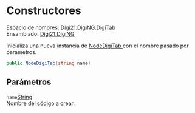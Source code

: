 # Constructores

Espacio de nombres: [Digi21.DigiNG.DigiTab](../)  
Ensamblado: [Digi21.DigiNG](../../)

Inicializa una nueva instancia de [NodeDigiTab ](./)con el nombre pasado por parámetros.

```csharp
public NodeDigiTab(string name)
```

## Parámetros

`name`[String](https://docs.microsoft.com/en-us/dotnet/api/system.string?view=net-5.0)  
Nombre del código a crear.





